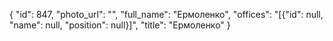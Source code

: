 {
    "id": 847,
    "photo_url": "",
    "full_name": "Ермоленко",
    "offices": "[{\"id\": null, \"name\": null, \"position\": null}]",
    "title": "Ермоленко"
}